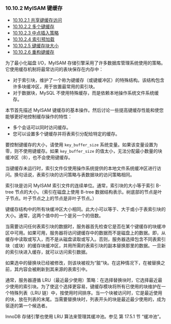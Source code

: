 ### 10.10.2 MyISAM 键缓存

- [10.10.2.1 共享键缓存访问](./10.10.02.01.共享键缓存访问.md)
- [10.10.2.2 多个键缓存](./10.10.02.02.多个键缓存.md)
- [10.10.2.3 中点插入策略](./10.10.02.03.中点插入策略.md)
- [10.10.2.4 索引预加载](./10.10.02.04.索引预加载.md)
- [10.10.2.5 键缓存块大小](./10.10.02.05.键缓存块大小.md)
- [10.10.2.6 重构键缓存](./10.10.02.06.重构键缓存.md)

为了最小化磁盘 I/O，MyISAM 存储引擎采用了许多数据库管理系统使用的策略。它使用缓存机制将最常访问的表块保存在内存中：

- 对于索引块，维护了一个称为键缓存（或键缓冲区）的特殊结构。该结构包含许多块缓冲区，用于放置最常用的索引块。
- 对于数据块，MySQL 不使用特殊缓存，而是依赖本地操作系统文件系统缓存。

本节首先描述 MyISAM 键缓存的基本操作。然后讨论一些提高键缓存性能和使您能够更好地控制缓存操作的特性：

- 多个会话可以同时访问缓存。
- 您可以设置多个键缓存并将表索引分配给特定的缓存。

要控制键缓存的大小，请使用 `key_buffer_size` 系统变量。如果该变量设置为零，则不使用键缓存。如果 `key_buffer_size` 的值太小，无法分配最小数量的块缓冲区（8），也不会使用键缓存。

当键缓存未运行时，索引文件仅使用操作系统提供的本地文件系统缓冲区进行访问。换句话说，表索引块的访问策略与表数据块的访问策略相同。

索引块是访问 MyISAM 索引文件的连续单位。通常，索引块的大小等于索引 B-tree 节点的大小。（索引在磁盘上使用 B-tree 数据结构表示。树底部的节点是叶子节点。叶子节点之上的节点是非叶子节点。）

键缓存结构中的所有块缓冲区大小相同。此大小可以等于、大于或小于表索引块的大小。通常，这两个值中的一个是另一个的倍数。

当需要访问任何表索引块的数据时，服务器首先检查它是否在某个键缓存的块缓冲区中可用。如果可用，服务器将访问键缓存中的数据而不是磁盘上的数据。即，从缓存中读取或写入，而不是从磁盘读取或写入。否则，服务器选择包含不同表索引块（或块）的缓存块缓冲区，并用所需的表索引块的副本替换那里的数据。一旦新的索引块进入缓存，就可以访问索引数据。

如果选中的替换块已经被修改，则该块被视为“脏”块。在这种情况下，在被替换之前，其内容会被刷新到其来源的表索引中。

通常，服务器遵循 LRU（最近最少使用）策略：在选择替换块时，它选择最近最少使用的索引块。为了使这个选择更容易，键缓存模块将所有已使用的块维护在一个特殊列表（LRU 链）中，按使用时间排序。当一个块被访问时，它是最近使用的块，放在列表的末尾。当需要替换块时，列表开头的块是最近最少使用的，成为驱逐的第一个候选者。

InnoDB 存储引擎也使用 LRU 算法来管理其缓冲池。参见 第 17.5.1 节 “缓冲池”。